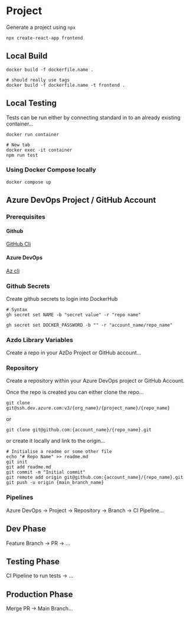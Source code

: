 # Project

Generate a project using `npx`

```shell
npx create-react-app frontend
```

## Local Build

```shell
docker build -f dockerfile.name .

# should really use tags
docker build -f dockerfile.name -t frontend .
```

## Local Testing

Tests can be run either by connecting standard in to an already existing container...

```shell
docker run container

# New tab
docker exec -it container
npm run test
```

### Using Docker Compose locally

`docker compose up`

## Azure DevOps Project / GitHub Account

### Prerequisites

#### Github

[GitHub Cli](https://cli.github.com/)

#### Azure DevOps

[Az cli](https://learn.microsoft.com/en-us/cli/azure/install-azure-cli-linux?view=azure-cli-latest&pivots=apt)

### Github Secrets

Create github secrets to login into DockerHub

```shell
# Syntax
gh secret set NAME -b "secret value" -r "repo name"

gh secret set DOCKER_PASSWORD -b "" -r "account_name/repo_name"

```

### Azdo Library Variables


Create a repo in your AzDo Project or GitHub account...

### Repository

Create a repository within your Azure DevOps project or GitHub Account.

Once the repo is created you can either clone the repo...

```shell
git clone git@ssh.dev.azure.com:v3/{org_name}/{project_name}/{repo_name}
```

or

```shell
git clone git@github.com:{account_name}/{repo_name}.git
```

or create it locally and link to the origin...

```shell
# Initialise a readme or some other file
echo "# Repo Name" >> readme.md
git init
git add readme.md
git commit -m "Initial commit"
git remote add origin git@github.com:{account_name}/{repo_name}.git
git push -u origin {main_branch_name}
```

### Pipelines

Azure DevOps -> Project -> Repository -> Branch -> CI Pipeline...

## Dev Phase

Feature Branch -> PR -> ...

## Testing Phase

CI Pipeline to run tests -> ...

## Production Phase

Merge PR -> Main Branch...
